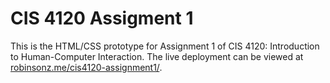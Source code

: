 # CIS 4120 Assigment 1

This is the HTML/CSS prototype for Assignment 1 of CIS 4120: Introduction to Human-Computer Interaction. The live deployment can be viewed at [robinsonz.me/cis4120-assignment1/](https://robinsonz.me/cis4120-assignment1/).